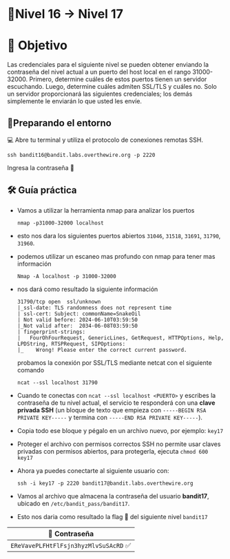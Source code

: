 # 🧩Nivel 16 → Nivel 17

# 🎯 Objetivo

Las credenciales para el siguiente nivel se pueden obtener enviando la contraseña del nivel actual a un puerto del host local en el rango 31000-32000. Primero, determine cuáles de estos puertos tienen un servidor escuchando. Luego, determine cuáles admiten SSL/TLS y cuáles no. Solo un servidor proporcionará las siguientes credenciales; los demás simplemente le enviarán lo que usted les envíe.

## 🧭Preparando el entorno

💻 Abre tu terminal y utiliza el protocolo de conexiones remotas SSH.

`ssh bandit16@bandit.labs.overthewire.org -p 2220`

Ingresa la contraseña 🚩

## 🛠️ Guía práctica

- Vamos a utilizar la herramienta nmap para analizar los puertos
    
    `nmap -p31000-32000 localhost`
    
- esto nos dara los siguientes puertos abiertos `31046`, `31518`, `31691`, `31790`, `31960`.
- podemos utilizar un escaneo mas profundo con nmap para tener mas información
    
    `Nmap -A localhost -p 31000-32000`
    
- nos dará como resultado la siguiente información
    
    ```
    31790/tcp open  ssl/unknown
    |_ssl-date: TLS randomness does not represent time
    | ssl-cert: Subject: commonName=SnakeOil
    | Not valid before: 2024-06-10T03:59:50
    |_Not valid after:  2034-06-08T03:59:50
    | fingerprint-strings: 
    |   FourOhFourRequest, GenericLines, GetRequest, HTTPOptions, Help, LPDString, RTSPRequest, SIPOptions: 
    |_    Wrong! Please enter the correct current password.
    ```
    
    probamos la conexión por SSL/TLS  mediante netcat con el siguiente comando
    
    `ncat --ssl localhost 31790`
    
- Cuando te conectas con `ncat --ssl localhost <PUERTO>` y escribes la contraseña de tu nivel actual, el servicio te responderá con una **clave privada SSH** (un bloque de texto que empieza con `-----BEGIN RSA PRIVATE KEY-----` y termina con `-----END RSA PRIVATE KEY-----`).
- Copia todo ese bloque y pégalo en un archivo nuevo, por ejemplo: `key17`
- Proteger el archivo con permisos correctos SSH no permite usar claves privadas con permisos abiertos, para protegerla, ejecuta `chmod 600 key17`
- Ahora ya puedes conectarte al siguiente usuario con:
    
    `ssh -i key17 -p 2220 bandit17@bandit.labs.overthewire.org`
    
- Vamos al archivo que almacena la contraseña del usuario **bandit17**, ubicado en `/etc/bandit_pass/bandit17`.
- Esto nos daria como resultado la flag 🚩 del siguiente nivel `bandit17`

<div align="center">

| 🔐 Contraseña |
|:-------------:|
| `EReVavePLFHtFlFsjn3hyzMlvSuSAcRD` ✅ |

</div>
